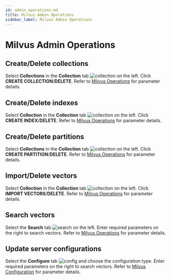 ```yaml
---
id: admin_operations.md
title: Milvus Admin Operations
sidebar_label: Milvus Admin Operations
---
```


# Milvus Admin Operations

## Create/Delete collections

Select <b>Collections</b> in the <b>Collection</b> tab ![collection](assets/collection.png) on the left. Click <b>CREATE COLLECTION</b>/<b>DELETE</b>. Refer to [Milvus Operations](../guides/milvus_operation.md) for parameter details.

## Create/Delete indexes

Select <b>Collection</b> in the <b>Collection</b> tab ![collection](assets/collection.png) on the left. Click <b>CREATE INDEX</b>/<b>DELETE</b>. Refer to [Milvus Operations](../guides/milvus_operation.md) for parameter details.

## Create/Delete partitions

Select <b>Collections</b> in the <b>Collection</b> tab ![collection](assets/collection.png) on the left. Click <b>CREATE PARTITION</b>/<b>DELETE</b>. Refer to [Milvus Operations](../guides/milvus_operation.md) for parameter details.

## Import/Delete vectors

Select <b>Collection</b> in the <b>Collection</b> tab ![collection](assets/collection.png) on the left. Click <b>IMPORT VECTORS</b>/<b>DELETE</b>. Refer to [Milvus Operations](../guides/milvus_operation.md) for parameter details.

## Search vectors

Select the <b>Search</b> tab ![search](assets/search.png) on the left. Enter required parameters on the right to search vectors. Refer to [Milvus Operations](../guides/milvus_operation.md) for parameter details.

## Update server configurations

Select the <b>Configure</b> tab ![config](assets/config.png) and choose the configuration type. Enter required parameters on the right to search vectors. Refer to [Milvus Configuration](../reference/milvus_config.md) for parameter details.
